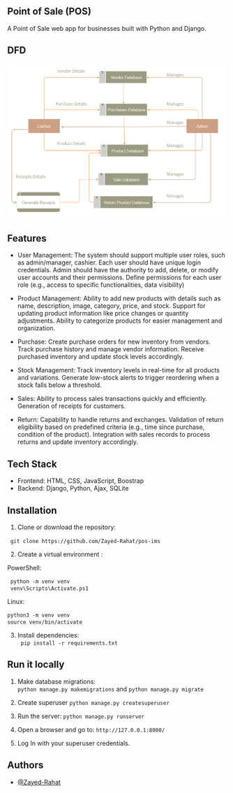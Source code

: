 ## Point of Sale (POS) 

A Point of Sale web app for businesses built with Python and Django.

## DFD

![1](https://github.com/Zayed-Rahat/pos-ims/blob/main/POS_DFD.png)

## Features
- User Management:
The system should support multiple user roles, such as admin/manager, cashier.
Each user should have unique login credentials.
Admin should have the authority to add, delete, or modify user accounts and their permissions.
Define permissions for each user role (e.g., access to specific functionalities, data visibility)

- Product Management:
Ability to add new products with details such as name, description, image, category, price, and stock.
Support for updating product information like price changes or quantity adjustments.
Ability to categorize products for easier management and organization.

- Purchase:
Create purchase orders for new inventory from vendors.
Track purchase history and manage vendor information.
Receive purchased inventory and update stock levels accordingly.

- Stock Management:
Track inventory levels in real-time for all products and variations.
Generate low-stock alerts to trigger reordering when a stock falls below a threshold.

- Sales:
Ability to process sales transactions quickly and efficiently.
Generation of receipts for customers.

- Return:
Capability to handle returns and exchanges.
Validation of return eligibility based on predefined criteria (e.g., time since purchase, condition of the product).
Integration with sales records to process returns and update inventory accordingly.



## Tech Stack

- Frontend: HTML, CSS, JavaScript, Boostrap
- Backend: Django, Python, Ajax, SQLite 

## Installation

  1. Clone or download the repository:

  ` git clone https://github.com/Zayed-Rahat/pos-ims`

  2. Create a virtual environment :

  PowerShell:
  ```
   python -m venv venv
   venv\Scripts\Activate.ps1
  ```
  
  Linux:
  ```
  python3 -m venv venv
  source venv/bin/activate
  ```

  3. Install dependencies:  
  ` pip install -r requirements.txt`
  

## Run it locally

1. Make database migrations:  
  `python manage.py makemigrations` and 
  `python manage.py migrate`

2. Create superuser `python manage.py createsuperuser`

3. Run the server: `python manage.py runserver`

4. Open a browser and go to: `http://127.0.0.1:8000/`

5. Log In with your superuser credentials.
    

## Authors

- [@Zayed-Rahat](https://github.com/Zayed-Rahat)


